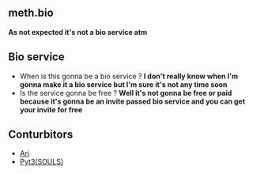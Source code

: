 ## meth.bio 
**As not expected it's not a bio service atm**

## Bio service
- When is this gonna be a bio service ?
  **I don't really know when I'm gonna make it a bio service but I'm sure it's not any time soon**
- Is the service gonna be free ?
  **Well it's not gonna be free or paid because it's gonna be an invite passed bio service and you can get your invite for free**

## Conturbitors

- [Ari](https://github.com/rimeth)
- [Pyt3(SOULS)](https://github.com/soulsie)

